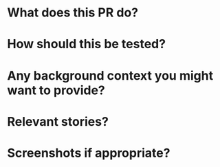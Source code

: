 # What does this PR do?



# How should this be tested?



# Any background context you might want to provide?



# Relevant stories?



# Screenshots if appropriate?


